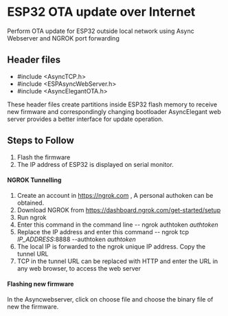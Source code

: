 # ESP32 OTA update over Internet
Perform OTA update for ESP32 outside local network using Async Webserver and NGROK port forwarding
## Header files
- #include <AsyncTCP.h>
- #include <ESPAsyncWebServer.h>
- #include <AsyncElegantOTA.h>

These header files create partitions inside ESP32 flash memory to receive new firmware and correspondingly 
changing bootloader
AsyncElegant web server provides a better interface for update operation.

## Steps to Follow
 1. Flash the firmware
 2. The IP address of ESP32 is displayed on serial monitor.
#### NGROK Tunnelling
1. Create an account in https://ngrok.com , A personal authoken can be obtained.
2. Download NGROK from https://dashboard.ngrok.com/get-started/setup
3. Run ngrok
4. Enter this command in the command line -- ngrok authtoken *authtoken*
5. Replace the IP address and enter this command -- ngrok tcp *IP_ADDRESS*:8888 --authtoken *authtoken*
6. The local IP is forwarded to the ngrok unique IP address. Copy the tunnel URL
7. TCP in the tunnel URL can be replaced with HTTP and enter the URL in any web browser, to access the web server
 #### Flashing new firmware
 In the Asyncwebserver, click on choose file and choose the binary file of new the firmware.
 
